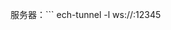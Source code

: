 服务器：```
ech-tunnel -l ws://:12345
```ech-tunnel -l socks5://127.0.0.1:1080 -f wss://us.by.now.cc:443 -ip 104.25.255.255
